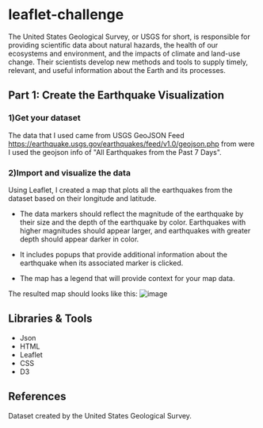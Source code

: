 # leaflet-challenge
The United States Geological Survey, or USGS for short, is responsible for providing scientific data about natural hazards, the health of our ecosystems and environment, and the impacts of climate and land-use change. Their scientists develop new methods and tools to supply timely, relevant, and useful information about the Earth and its processes.

## Part 1: Create the Earthquake Visualization

### 1)Get your dataset
The data that I used came from USGS GeoJSON Feed https://earthquake.usgs.gov/earthquakes/feed/v1.0/geojson.php from were I used  the geojson info of "All Earthquakes from the Past 7 Days".

### 2)Import and visualize the data
Using Leaflet, I created a map that plots all the earthquakes from the dataset based on their longitude and latitude.

* The  data markers should reflect the magnitude of the earthquake by their size and the depth of the earthquake by color. Earthquakes with higher magnitudes should appear larger, and earthquakes with greater depth should appear darker in color.

* It includes popups that provide additional information about the earthquake when its associated marker is clicked.

* The map has a legend that will provide context for your map data.

The resulted map should looks like this:
![image](https://github.com/Marce1301/leaflet-challenge/assets/119386031/7343af87-12c3-449c-af7c-2e7a2947340e)


## Libraries & Tools
* Json
* HTML
* Leaflet
* CSS
* D3



## References
Dataset created by the United States Geological Survey.
